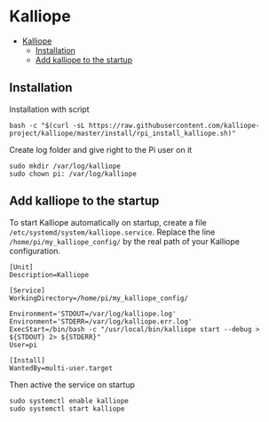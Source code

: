 # Kalliope

- [Kalliope](#kalliope)
    - [Installation](#installation)
    - [Add kalliope to the startup](#add-kalliope-to-the-startup)

## Installation
Installation with script
```
bash -c "$(curl -sL https://raw.githubusercontent.com/kalliope-project/kalliope/master/install/rpi_install_kalliope.sh)"
```

Create log folder and give right to the Pi user on it
```
sudo mkdir /var/log/kalliope
sudo chown pi: /var/log/kalliope
```

## Add kalliope to the startup

To start Kalliope automatically on startup, create a file `/etc/systemd/system/kalliope.service`.
Replace the line `/home/pi/my_kalliope_config/` by the real path of your Kalliope configuration.

```
[Unit]
Description=Kalliope

[Service]
WorkingDirectory=/home/pi/my_kalliope_config/

Environment='STDOUT=/var/log/kalliope.log'
Environment='STDERR=/var/log/kalliope.err.log'
ExecStart=/bin/bash -c "/usr/local/bin/kalliope start --debug > ${STDOUT} 2> ${STDERR}"
User=pi

[Install]
WantedBy=multi-user.target
```

Then active the service on startup
```
sudo systemctl enable kalliope
sudo systemctl start kalliope
```
